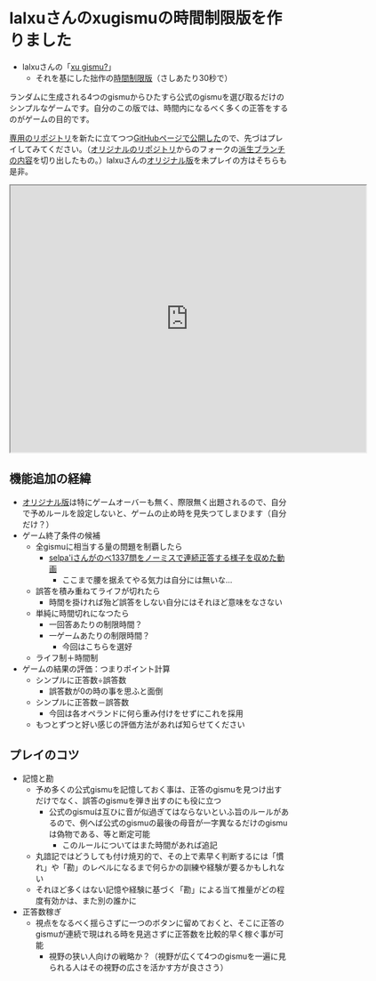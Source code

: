 # lalxuさんのxugismuの時間制限版を作りました

* lalxuさんの「[xu gismu?][original]」
  * それを基にした拙作の[時間制限版][mypage]（さしあたり30秒で）

ランダムに生成される4つのgismuからひたすら公式のgismuを選び取るだけのシンプルなゲームです。自分のこの版では、時間内になるべく多くの正答をするのがゲームの目的です。

[専用のリポジトリ][myrepo]を新たに立てつつ[GitHubページで公開した][mypage]ので、先づはプレイしてみてください。（[オリジナルのリポジトリ][originalrepo]からのフォークの[派生ブランチの内容][losefarvi]を切り出したもの。）lalxuさんの[オリジナル版][original]を未プレイの方はそちらも是非。

<iframe src="https://niftg.github.io/xugismu_to-losefarvi-toi/junla-johu-notci.html" width="640" height="480"></iframe>

## 機能追加の経緯

* [オリジナル版][original]は特にゲームオーバーも無く、際限無く出題されるので、自分で予めルールを設定しないと、ゲームの止め時を見失つてしまひます（自分だけ？）
* ゲーム終了条件の候補
  * 全gismuに相当する量の問題を制覇したら
    * [selpa'iさんがのべ1337問をノーミスで連続正答する様子を収めた動画][selpahi]
      * ここまで腰を据ゑてやる気力は自分には無いな…
  * 誤答を積み重ねてライフが切れたら
    * 時間を掛ければ殆ど誤答をしない自分にはそれほど意味をなさない
  * 単純に時間切れになつたら
    * 一回答あたりの制限時間？
    * 一ゲームあたりの制限時間？
      * 今回はこちらを選好
  * ライフ制＋時間制
* ゲームの結果の評価：つまりポイント計算
  * シンプルに正答数÷誤答数
    * 誤答数が0の時の事を思ふと面倒
  * シンプルに正答数－誤答数
    * 今回は各オペランドに何ら重み付けをせずにこれを採用
  * もつとずつと好い感じの評価方法があれば知らせてください

## プレイのコツ

* 記憶と勘
  * 予め多くの公式gismuを記憶しておく事は、正答のgismuを見つけ出すだけでなく、誤答のgismuを弾き出すのにも役に立つ
    * 公式のgismuは互ひに音が似過ぎてはならないといふ旨のルールがあるので、例へば公式のgismuの最後の母音が一字異なるだけのgismuは偽物である、等と断定可能
      * このルールについてはまた時間があれば追記
  * 丸諳記ではどうしても付け焼刃的で、その上で素早く判断するには「慣れ」や「勘」のレベルになるまで何らかの訓練や経験が要るかもしれない
  * それほど多くはない記憶や経験に基づく「勘」による当て推量がどの程度有効かは、また別の誰かに
* 正答数稼ぎ
  * 視点をなるべく揺らさずに一つのボタンに留めておくと、そこに正答のgismuが連続で現はれる時を見逃さずに正答数を比較的早く稼ぐ事が可能
    * 視野の狭い人向けの戦略か？（視野が広くて4つのgismuを一遍に見られる人はその視野の広さを活かす方が良ささう）

[originalrepo]: https://github.com/lynn/lynn.github.io
[losefarvi]: https://github.com/niftg/lynn.github.io/blob/losefarvi/xugismu/losefarvi/junla-johu-notci.html
[myrepo]: https://github.com/niftg/xugismu_to-losefarvi-toi/
[mypage]: https://niftg.github.io/xugismu_to-losefarvi-toi/junla-johu-notci.html
[original]: https://lynn.github.io/xugismu/
[selpahi]: http://selpahi.de/xugismu.mp4
